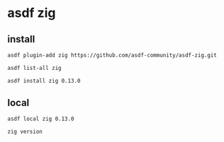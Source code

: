 # asdf zig

## install

```sh
asdf plugin-add zig https://github.com/asdf-community/asdf-zig.git

asdf list-all zig

asdf install zig 0.13.0
```

## local

```sh
asdf local zig 0.13.0
```

```sh
zig version
```
